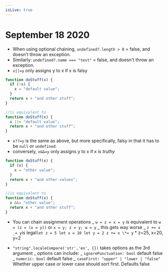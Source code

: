 ```yaml
---
isLive: true
---
```


# September 18 2020

- When using optional chaining, `undefined?.length > 0` = false, and doesn't throw an exception.
- Similarly: `undefined?.name === "test"` = false, and doesn't throw an exception.
- `x||=y` only assigns y to x if x is falsy

```js
function doStuff(x) {
  if (!x) {
    x = "default value";
  }
  return x + "and other stuff";
}

//is equivalent to
function doStuff(x) {
  x ||= "default value";
  return x + "and other stuff";
}
```

- `x??=y` is the same as above, but more specifically, falsy in that it has to be `null` or `undefined`.
- conversely, `x&&=y` only assigns y to x if x is _truthy_

```js
function doStuff(x) {
  if (x) {
    x = "other value";
  }
  return x + "and other values";
}

//is equivalent to
function doStuff(x) {
  x &&= "other value";
  return x + "and other stuff";
}
```

- You can chain assignment operations
  _ `w = z = x = y` is equivalent to `w = (z = (x = y))` or `x = y; z = y; w = y`
  _ this gets way worse
  _ `z += x _= y`is legal`let z = 5 let x = 10 let y = 2 z += x \*= y` \* z=25, x=20, y=2

- `"string".localeCompare('str','en', {})` takes options as the 3rd argument
  _ options can include:
  _ `ignorePunctuation: bool` default false
  _ `numeric: bool` default false
  _ `caseFirst: "upper" | "lower | "false"` Whether upper case or lower case should sort first. Defaults false
